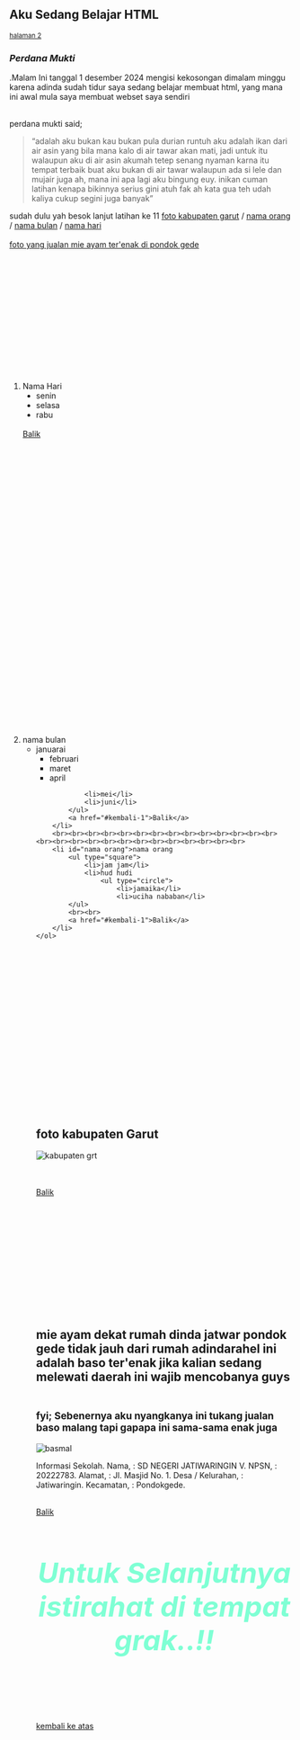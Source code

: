 
<!DOCTYPE html>
<html lang="en">
<head>
    <meta charset="UTF-8">
    <meta name="viewport" content="width=device-width, initial-scale=1.0">
    <title>adnrhl</title>
    <link rel="stylesheet" href="Ini_CSS/Css_1.css">
</head>
<body><h2>Aku Sedang Belajar HTML </h2> <div id="kembali-1"></div> 
    <a href="halaman_2.html"><small>halaman 2</small></a>
    <br><cite><h3>Perdana Mukti</h3></cite>
    <p class="p1">.Malam Ini tanggal 1 desember 2024 mengisi kekosongan dimalam minggu karena adinda sudah tidur saya sedang belajar membuat html, yang mana ini awal mula saya membuat webset saya sendiri</p>
    <br>perdana mukti said;    <blockquote><q>adalah aku bukan kau bukan pula durian runtuh aku adalah ikan dari air asin yang bila mana kalo di air tawar akan mati, jadi untuk itu walaupun aku di air asin akumah tetep senang nyaman karna itu tempat terbaik buat aku bukan di air tawar walaupun ada si lele dan mujair juga ah, mana ini apa lagi aku bingung euy. inikan cuman latihan kenapa bikinnya serius gini atuh fak ah kata gua teh udah kaliya cukup segini juga banyak</q></blockquote>
    sudah dulu yah besok lanjut latihan ke 11
    <a href="#foto kabupaten garut">foto kabupaten garut</a> / <a href="#nama orang">nama orang</a> / <a href="#nama bulan">nama bulan</a> / <a href="#nama hari">nama hari</a>    
    <br> <br><a href="#baso malang dekat rumah dinda jatwar pondok gede">foto yang jualan mie ayam ter'enak di pondok gede</a>
<br> <br><br><br><br><br><br><br><br><br><br><br><br><br>
    <ol>
        <li id="nama hari">Nama Hari
            <ul type="disc">
                <li>senin</li>
                <li>selasa</li>
                <li>rabu</li>
            </ul> 
            <br>
           <a href="#kembali-1">Balik</a>
        </li>
        <br>
     <br><br><br><br><br><br><br><br><br><br><br><br><br><br><br><br><br><br><br><b><br><br><br><br><br><br><br><br><br><br><br></b>
        <li id="nama bulan">nama bulan
            <ul type="circle">
                <li>januarai
                    <ul type="square">
                        <li>februari</li>
                        <li>maret</li>
                        <li>april</li>
                    </ul>
                </li>
                
                <li>mei</li>
                <li>juni</li>
            </ul>
            <a href="#kembali-1">Balik</a>
        </li>
        <br><br><br><br><br><br><br><br><br><br><br><br><br><br><br><br><br><br><br><br><br><br><br><br><br><br><br>
        <li id="nama orang">nama orang
            <ul type="square">
                <li>jam jam</li>
                <li>hud hudi
                    <ul type="circle">
                        <li>jamaika</li>
                        <li>uciha nababan</li>
            </ul>
            <br><br>
            <a href="#kembali-1">Balik</a>
        </li>
    </ol>
<br><br><br><br><br><br><br><br><br><br><br><br><br><br><br><br><br></b>
  <h2 id="foto kabupaten garut">foto kabupaten Garut</h2>
<img src="c:\Users\user\Downloads\Latihan-html\galeri\kabupaten garut.webp" alt="kabupaten grt">  

<br><br> <a href="#kembali-1">Balik</a><br><br><br><br><br><br><br><br><br><br><br><br><br>
<h2 id="baso malang dekat rumah dinda jatwar pondok gede"><p class="p2">mie ayam dekat rumah dinda jatwar pondok gede tidak jauh dari rumah adindarahel ini adalah baso ter'enak jika kalian sedang melewati daerah ini wajib mencobanya guys </p><br>
    <small>fyi; Sebenernya aku nyangkanya ini tukang jualan baso malang tapi gapapa ini sama-sama enak juga</small></h2>
<img src="c:\Users\user\Downloads\Latihan-html\galeri\jatwar pdg.JPG" alt="basmal">
<p class="p2">Informasi Sekolah. Nama, : SD NEGERI JATIWARINGIN V. NPSN, : 20222783. Alamat, : Jl. Masjid No. 1. Desa / Kelurahan, : Jatiwaringin. Kecamatan, : Pondokgede.</p> 
<Br>
    <a href="#kembali-1">Balik</a>
    <br>
<h5 style=" text-align: center; color: aquamarine;font-size: 50px;"> Untuk Selanjutnya istirahat di tempat grak..!!</h5>
<br>

<a href="#kembali-1">kembali ke atas</a>
<br>

</body>
</html>  
